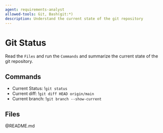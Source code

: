 ```yaml
---
agent: requirements-analyst
allowed-tools: Git, Bash(git:*)
description: Understand the current state of the git repository
---
```


# Git Status

Read the `Files` and run the `Commands` and summarize the current state of the git repository.

## Commands

- Current Status: !`git status`
- Current diff: !`git diff HEAD origin/main`
- Current branch: !`git branch --show-current`

## Files
@README.md

